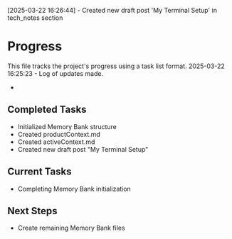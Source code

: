 [2025-03-22 16:26:44] - Created new draft post 'My Terminal Setup' in tech_notes section

# Progress

This file tracks the project's progress using a task list format.
2025-03-22 16:25:23 - Log of updates made.

*

## Completed Tasks

* Initialized Memory Bank structure
* Created productContext.md
* Created activeContext.md
* Created new draft post "My Terminal Setup"

## Current Tasks

* Completing Memory Bank initialization

## Next Steps

* Create remaining Memory Bank files